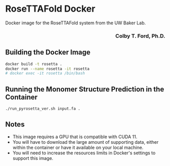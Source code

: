 # RoseTTAFold Docker
Docker image for the RoseTTAFold system from the UW Baker Lab.

<h3 align="right">Colby T. Ford, Ph.D.</h3>

## Building the Docker Image
```bash
docker build -t rosetta .
docker run --name rosetta -it rosetta
# docker exec -it rosetta /bin/bash
```

## Running the Monomer Structure Prediction in the Container
```bash
./run_pyrosetta_ver.sh input.fa .

```

## Notes
- This image requires a GPU that is compatible with CUDA 11.
- You will have to download the large amount of supporting data, either within the container or have it available on your local machine.
- You will need to increase the resources limits in Docker's settings to support this image.
